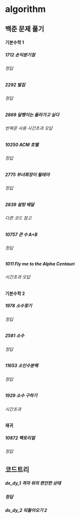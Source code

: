 # algorithm
## 백준 문제 풀기

#### 기본수학 1
##### 1712 손익분기점
###### 정답
##### 2292 벌집
###### 정답
##### 2869 달팽이는 올라가고 싶다
###### 반복문 사용 시간초과 오답
##### 10250 ACM 호텔
###### 정답
##### 2775 부녀회장이 될테야
###### 정답
##### 2839 설탕 배달
###### 다른 코드 참고
##### 10757 큰 수 A+B
###### 정답
##### 1011 Fly me to the Alpha Centauri
###### 시간초과 오답

#### 기본수학 2
##### 1978 소수찾기
###### 정답
##### 2581 소수
###### 정답
##### 11653 소인수분해
###### 정답
##### 1929 소수 구하기
###### 시간초과

#### 재귀
##### 10872 팩토리얼
###### 정답

## 코드트리

##### dx_dy_1 격자 위의 편안한 상태
##### 정답
##### dx_dy_2 되돌아오기 2
##### 
